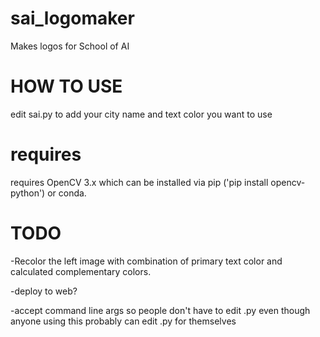 # sai_logomaker
Makes logos for School of AI

# HOW TO USE
edit sai.py to add your city name and text color you want to use

# requires

requires OpenCV 3.x which can be installed via pip ('pip install opencv-python') or conda.


# TODO

-Recolor the left image with combination of primary text color and calculated complementary colors.

-deploy to web?

-accept command line args so people don't have to edit .py even though anyone using this probably can edit .py for themselves
